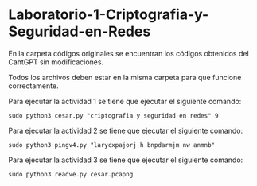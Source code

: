 # Laboratorio-1-Criptografia-y-Seguridad-en-Redes
En la carpeta códigos originales se encuentran los códigos obtenidos del CahtGPT sin modificaciones.

Todos los archivos deben estar en la misma carpeta para que funcione correctamente.

Para ejecutar la actividad 1 se tiene que ejecutar el siguiente comando:

`sudo python3 cesar.py "criptografia y seguridad en redes" 9`

Para ejecutar la actividad 2 se tiene que ejecutar el siguiente comando:

`sudo python3 pingv4.py "larycxpajorj h bnpdarmjm nw anmnb"`

Para ejecutar la actividad 3 se tiene que ejecutar el siguiente comando:

`sudo python3 readve.py cesar.pcapng`
